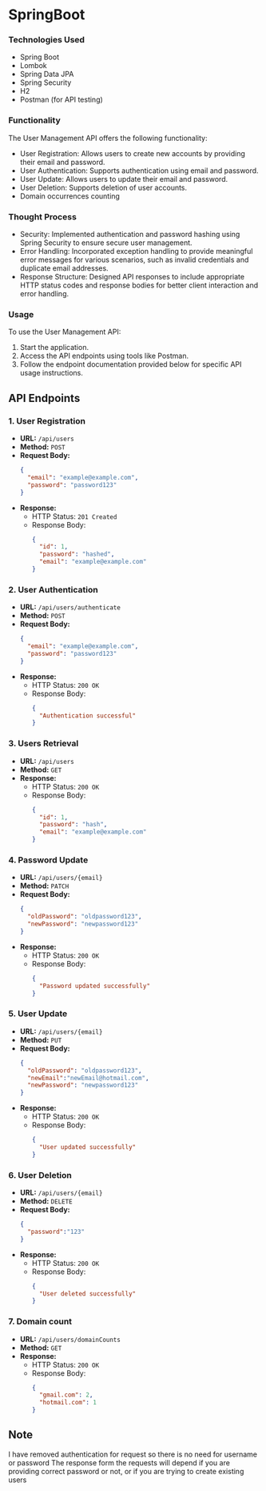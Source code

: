 # SpringBoot

### Technologies Used
- Spring Boot
- Lombok
- Spring Data JPA
- Spring Security
- H2
- Postman (for API testing)

### Functionality
The User Management API offers the following functionality:

- User Registration: Allows users to create new accounts by providing their email and password.
- User Authentication: Supports authentication using email and password.
- User Update: Allows users to update their email and password.
- User Deletion: Supports deletion of user accounts.
- Domain occurrences counting

### Thought Process
- Security: Implemented authentication and password hashing using Spring Security to ensure secure user management.
- Error Handling: Incorporated exception handling to provide meaningful error messages for various scenarios, such as invalid credentials and duplicate email addresses.
- Response Structure: Designed API responses to include appropriate HTTP status codes and response bodies for better client interaction and error handling.

### Usage
To use the User Management API:

1. Start the application.
2. Access the API endpoints using tools like Postman.
3. Follow the endpoint documentation provided below for specific API usage instructions.

## API Endpoints
### 1. User Registration
- **URL:** `/api/users`
- **Method:** `POST`
- **Request Body:**
  ```json
  {
    "email": "example@example.com",
    "password": "password123"
  }
  ```
- **Response:**
  - HTTP Status: `201 Created`
  - Response Body:
    ```json
    {
      "id": 1,
      "password": "hashed",
      "email": "example@example.com"
    }
    ```

### 2. User Authentication
- **URL:** `/api/users/authenticate`
- **Method:** `POST`
- **Request Body:**
  ```json
  {
    "email": "example@example.com",
    "password": "password123"
  }
  ```
- **Response:**
  - HTTP Status: `200 OK`
  - Response Body:
    ```json
    {
      "Authentication successful"
    }
    ```

### 3. Users Retrieval
- **URL:** `/api/users`
- **Method:** `GET`
- **Response:**
  - HTTP Status: `200 OK`
  - Response Body:
    ```json
    {
      "id": 1,
      "password": "hash",
      "email": "example@example.com"
    }
    ```

### 4. Password Update
- **URL:** `/api/users/{email}`
- **Method:** `PATCH`
- **Request Body:**
  ```json
  {
    "oldPassword": "oldpassword123",
    "newPassword": "newpassword123"
  }
  ```
- **Response:**
  - HTTP Status: `200 OK`
  - Response Body:
    ```json
    {
      "Password updated successfully"
    }
    ```
    
### 5. User Update
- **URL:** `/api/users/{email}`
- **Method:** `PUT`
- **Request Body:**
  ```json
  {
    "oldPassword": "oldpassword123",
    "newEmail":"newEmail@hotmail.com",
    "newPassword": "newpassword123"
  }
  ```
- **Response:**
  - HTTP Status: `200 OK`
  - Response Body:
    ```json
    {
      "User updated successfully"
    }
    ```

### 6. User Deletion
- **URL:** `/api/users/{email}`
- **Method:** `DELETE`
- **Request Body:**
  ```json
  {
    "password":"123"
  }
  ```
- **Response:**
  - HTTP Status: `200 OK`
  - Response Body:
    ```json
    {
      "User deleted successfully"
    }
    ```
    
### 7. Domain count 
- **URL:** `/api/users/domainCounts`
- **Method:** `GET`
- **Response:**
  - HTTP Status: `200 OK`
  - Response Body:
    ```json
    {
      "gmail.com": 2,
      "hotmail.com": 1
    }
    ```

## Note
I have removed authentication for request so there is no need for username or password
The response form the requests will depend if you are providing correct password or not, or if you are trying to create existing users
